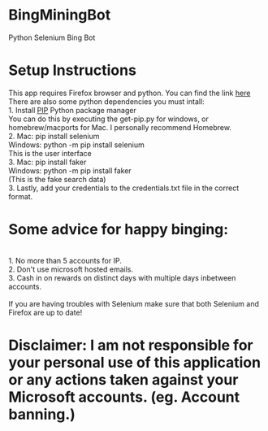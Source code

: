 # BingMiningBot
Python Selenium Bing Bot

# Setup Instructions
This app requires Firefox browser and python. You can find the link <a href="https://www.mozilla.org/en-US/firefox/new/"> here</a>
<br> There are also some python dependencies you must intall: 
<br> 1. Install <a href="https://pip.pypa.io/en/latest/installing.html"> PIP</a> Python package manager 
<br>  You can do this by executing the get-pip.py for windows, or homebrew/macports for Mac. I personally recommend Homebrew. 
<br> 2. Mac: pip install selenium 
<br>  Windows: python -m pip install selenium 
<br>   This is the user interface 
<br> 3. Mac: pip install faker 
<br>  Windows: python -m pip install faker
<br>   (This is the fake search data) 
<br> 3. Lastly, add your credentials to the credentials.txt file in the correct format. 

# Some advice for happy binging:
<br> 1. No more than 5 accounts for IP.
<br> 2. Don't use microsoft hosted emails.
<br> 3. Cash in on rewards on distinct days with multiple days inbetween accounts.
<br>
<br> If you are having troubles with Selenium make sure that both Selenium and Firefox are up to date!

# Disclaimer: I am not responsible for your personal use of this application or any actions taken against your Microsoft accounts. (eg. Account banning.)
